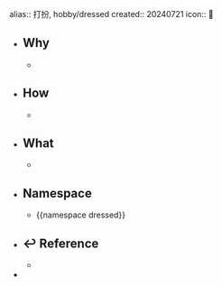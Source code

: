 alias:: 打扮, hobby/dressed
created:: 20240721
icon:: 📄

- ## Why
  -
- ## How
  -
- ## What
  -
- ## Namespace
  - {{namespace dressed}}
- ## ↩ Reference
  -
-